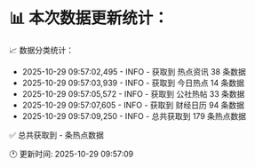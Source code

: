 📊 本次数据更新统计：
==========================

📈 数据分类统计：
- 2025-10-29 09:57:02,495 - INFO - 获取到 热点资讯 38 条数据
- 2025-10-29 09:57:03,939 - INFO - 获取到 今日热点 14 条数据
- 2025-10-29 09:57:05,572 - INFO - 获取到 公社热帖 33 条数据
- 2025-10-29 09:57:07,605 - INFO - 获取到 财经日历 94 条数据
- 2025-10-29 09:57:09,250 - INFO - 总共获取到 179 条热点数据

✅ 总共获取到 - 条热点数据

🕐 更新时间: 2025-10-29 09:57:09

